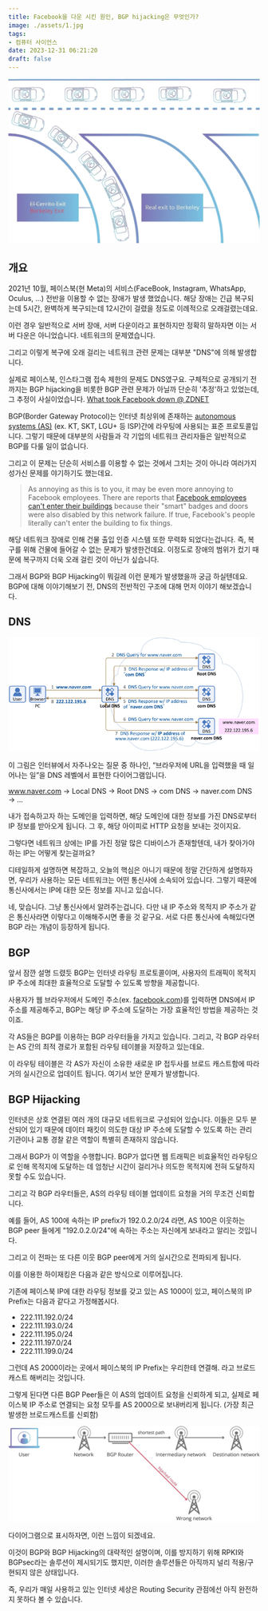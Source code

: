```yaml
---
title: Facebook을 다운 시킨 원인, BGP hijacking은 무엇인가?
image: ./assets/1.jpg
tags:
- 컴퓨터 사이언스
date: 2023-12-31 06:21:20
draft: false
---
```


![hero](assets/1.jpg)

## 개요

2021년 10월, 페이스북(현 Meta)의 서비스(FaceBook, Instagram, WhatsApp, Oculus, ...) 전반을 이용할 수 없는 장애가 발생 했었습니다. 해당 장애는 긴급 복구되는데 5시간, 완벽하게 복구되는데 12시간이 걸렸을 정도로 이례적으로 오래걸렸는데요.

이런 경우 일반적으로 서버 장애, 서버 다운이라고 표현하지만 정확히 말하자면 이는 서버 다운은 아니었습니다. 네트워크의 문제였습니다.

그리고 이렇게 복구에 오래 걸리는 네트워크 관련 문제는 대부분 "DNS"에 의해 발생합니다.

실제로 페이스북, 인스타그램 접속 제한의 문제도 DNS였구요. 구체적으로 공개되기 전 까지는 BGP hijacking을 비롯한 BGP 관련 문제가 아닐까 단순히 '추정'하고 있었는데, 그 추정이 사실이었습니다. [What took Facebook down @ ZDNET](https://www.zdnet.com/article/what-took-facebook-down-major-global-outage-drags-on)

BGP(Border Gateway Protocol)는 인터넷 최상위에 존재하는 [autonomous systems (AS)](https://people.cs.rutgers.edu/~pxk/352/notes/autonomous_systems.html) (ex. KT, SKT, LGU+ 등 ISP)간에 라우팅에 사용되는 표준 프로토콜입니다. 그렇기 때문에 대부분의 사람들과 각 기업의 네트워크 관리자들은 일반적으로 BGP를 다룰 일이 없습니다.

그리고 이 문제는 단순히 서비스를 이용할 수 없는 것에서 그치는 것이 아니라 여러가지 성가신 문제를 야기하기도 했는데요.

> As annoying as this is to you, it may be even more annoying to Facebook employees. There are reports that [Facebook employees can't enter their buildings](https://twitter.com/sheeraf/status/1445099150316503057?s=21) because their "smart" badges and doors were also disabled by this network failure. If true, Facebook's people literally can't enter the building to fix things.

해당 네트워크 장애로 인해 건물 출입 인증 시스템 또한 무력화 되었다는겁니다. 즉, 복구를 위해 건물에 들어갈 수 없는 문제가 발생한건데요. 이정도로 장애의 범위가 컸기 때문에 복구까지 더욱 오래 걸린 것이 아닌가 싶습니다.

그래서 BGP와 BGP Hijacking이 뭐길레 이런 문제가 발생했을까 궁금 하실텐데요. BGP에 대해 이야기해보기 전, DNS의 전반적인 구조에 대해 먼저 이야기 해보겠습니다.

## DNS

![dns](assets/2.png)

이 그림은 인터뷰에서 자주나오는 질문 중 하나인, “브라우저에 URL을 입력했을 때 일어나는 일”을 DNS 레벨에서 표현한 다이어그램입니다.

www.naver.com → Local DNS → Root DNS → com DNS → naver.com DNS → ...

내가 접속하고자 하는 도메인을 입력하면, 해당 도메인에 대한 정보를 가진 DNS로부터 IP 정보를 받아오게 됩니다. 그 후, 해당 아이피로 HTTP 요청을 보내는 것이지요.

그렇다면 네트워크 상에는 IP를 가진 정말 많은 디바이스가 존재할텐데, 내가 찾아가야 하는 IP는 어떻게 찾는걸까요?

디테일하게 설명하면 복잡하고, 오늘의 핵심은 아니기 때문에 정말 간단하게 설명하자면, 우리가 사용하는 모든 네트워크는 어떤 통신사에 소속되어 있습니다. 그렇기 때문에 통신사에서는 IP에 대한 모든 정보를 지니고 있습니다.

네, 맞습니다. 그냥 통신사에서 알려주는겁니다. 다만 내 IP 주소와 목적지 IP 주소가 같은 통신사라면 이렇다고 이해해주시면 좋을 것 같구요. 서로 다른 통신사에 속해있다면 BGP 라는 개념이 등장하게 됩니다.

## BGP

앞서 잠깐 설명 드렸듯 BGP는 인터넷 라우팅 프로토콜이며, 사용자의 트래픽이 목적지 IP 주소에 최대한 효율적으로 도달할 수 있도록 방향을 제공합니다.

사용자가 웹 브라우저에서 도메인 주소(ex. [facebook.com](facebook.com))를 입력하면 DNS에서 IP 주소를 제공해주고, BGP는 해당 IP 주소에 도달하는 가장 효율적인 방법을 제공하는 것이죠.

각 AS들은 BGP를 이용하는 BGP 라우터들을 가지고 있습니다. 그리고, 각 BGP 라우터는 AS 간의 최적 경로가 포함된 라우팅 테이블을 저장하고 있는데요.

이 라우팅 테이블은 각 AS가 자신이 소유한 새로운 IP 접두사를 브로드 캐스트함에 따라 거의 실시간으로 업데이트 됩니다. 여기서 보안 문제가 발생합니다.

## BGP Hijacking

인터넷은 상호 연결된 여러 개의 대규모 네트워크로 구성되어 있습니다. 이들은 모두 분산되어 있기 때문에 데이터 패킷이 의도한 대상 IP 주소에 도달할 수 있도록 하는 관리 기관이나 교통 경찰 같은 역할이 특별히 존재하지 않습니다.

그래서 BGP가 이 역할을 수행합니다. BGP가 없다면 웹 트래픽은 비효율적인 라우팅으로 인해 목적지에 도달하는 데 엄청난 시간이 걸리거나 의도한 목적지에 전혀 도달하지 못할 수도 있습니다.

그리고 각 BGP 라우터들은, AS의 라우팅 테이블 업데이트 요청을 거의 무조건 신뢰합니다.

예를 들어, AS 100에 속하는 IP prefix가 192.0.2.0/24 라면, AS 100은 이웃하는 BGP peer 들에게 "192.0.2.0/24"에 속하는 주소는 자신에게 보내라고 알리는 것입니다.

그리고 이 전파는 또 다른 이웃 BGP peer에게 거의 실시간으로 전파되게 됩니다.

이를 이용한 하이재킹은 다음과 같은 방식으로 이루어집니다.

기존에 페이스북 IP에 대한 라우팅 정보를 갖고 있는 AS 1000이 있고, 페이스북의 IP Prefix는 다음과 같다고 가정해봅시다.

- 222.111.192.0/24
- 222.111.193.0/24
- 222.111.195.0/24
- 222.111.197.0/24
- 222.111.199.0/24

그런데 AS 2000이라는 곳에서 페이스북의 IP Prefix는 우리한테 연결해. 라고 브로드캐스트 해버리는 것입니다.

그렇게 된다면 다른 BGP Peer들은 이 AS의 업데이트 요청을 신뢰하게 되고, 실제로 페이스북 IP 주소로 연결되는 요청 모두를 AS 2000으로 보내버리게 됩니다. (가장 최근 발생한 브로드캐스트를 신뢰함)

![bgp hijacking](assets/3.jpg)

다이어그램으로 표시하자면, 이런 느낌이 되겠네요.

이것이 BGP와 BGP Hijacking의 대략적인 설명이며, 이를 방지하기 위해 RPKI와 BGPsec라는 솔루션이 제시되기도 했지만, 이러한 솔루션들은 아직까지 널리 적용/구현되지 않은 상태입니다.

즉, 우리가 매일 사용하고 있는 인터넷 세상은 Routing Security 관점에선 아직 완전하지 못하다 볼 수 있습니다.